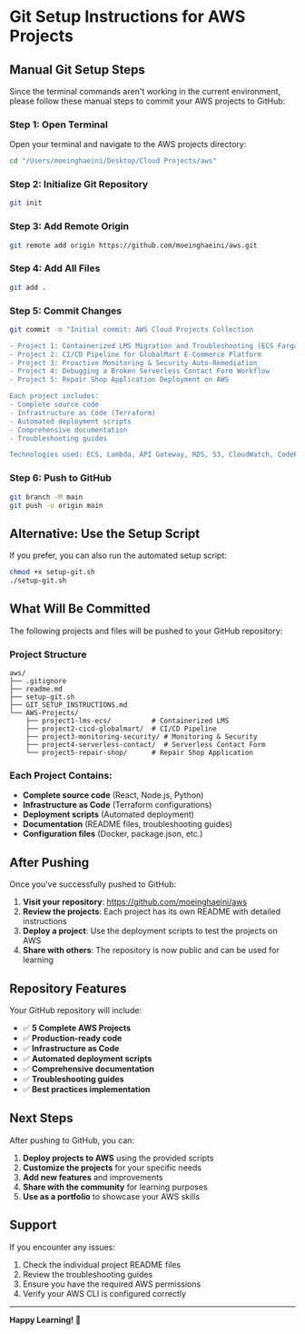 # Git Setup Instructions for AWS Projects

## Manual Git Setup Steps

Since the terminal commands aren't working in the current environment, please follow these manual steps to commit your AWS projects to GitHub:

### Step 1: Open Terminal
Open your terminal and navigate to the AWS projects directory:
```bash
cd "/Users/moeinghaeini/Desktop/Cloud Projects/aws"
```

### Step 2: Initialize Git Repository
```bash
git init
```

### Step 3: Add Remote Origin
```bash
git remote add origin https://github.com/moeinghaeini/aws.git
```

### Step 4: Add All Files
```bash
git add .
```

### Step 5: Commit Changes
```bash
git commit -m "Initial commit: AWS Cloud Projects Collection

- Project 1: Containerized LMS Migration and Troubleshooting (ECS Fargate)
- Project 2: CI/CD Pipeline for GlobalMart E-Commerce Platform  
- Project 3: Proactive Monitoring & Security Auto-Remediation
- Project 4: Debugging a Broken Serverless Contact Form Workflow
- Project 5: Repair Shop Application Deployment on AWS

Each project includes:
- Complete source code
- Infrastructure as Code (Terraform)
- Automated deployment scripts
- Comprehensive documentation
- Troubleshooting guides

Technologies used: ECS, Lambda, API Gateway, RDS, S3, CloudWatch, CodePipeline, Elastic Beanstalk, and more."
```

### Step 6: Push to GitHub
```bash
git branch -M main
git push -u origin main
```

## Alternative: Use the Setup Script

If you prefer, you can also run the automated setup script:
```bash
chmod +x setup-git.sh
./setup-git.sh
```

## What Will Be Committed

The following projects and files will be pushed to your GitHub repository:

### Project Structure
```
aws/
├── .gitignore
├── readme.md
├── setup-git.sh
├── GIT_SETUP_INSTRUCTIONS.md
└── AWS-Projects/
    ├── project1-lms-ecs/          # Containerized LMS
    ├── project2-cicd-globalmart/  # CI/CD Pipeline
    ├── project3-monitoring-security/ # Monitoring & Security
    ├── project4-serverless-contact/  # Serverless Contact Form
    └── project5-repair-shop/      # Repair Shop Application
```

### Each Project Contains:
- **Complete source code** (React, Node.js, Python)
- **Infrastructure as Code** (Terraform configurations)
- **Deployment scripts** (Automated deployment)
- **Documentation** (README files, troubleshooting guides)
- **Configuration files** (Docker, package.json, etc.)

## After Pushing

Once you've successfully pushed to GitHub:

1. **Visit your repository**: https://github.com/moeinghaeini/aws
2. **Review the projects**: Each project has its own README with detailed instructions
3. **Deploy a project**: Use the deployment scripts to test the projects on AWS
4. **Share with others**: The repository is now public and can be used for learning

## Repository Features

Your GitHub repository will include:
- ✅ **5 Complete AWS Projects**
- ✅ **Production-ready code**
- ✅ **Infrastructure as Code**
- ✅ **Automated deployment scripts**
- ✅ **Comprehensive documentation**
- ✅ **Troubleshooting guides**
- ✅ **Best practices implementation**

## Next Steps

After pushing to GitHub, you can:
1. **Deploy projects to AWS** using the provided scripts
2. **Customize the projects** for your specific needs
3. **Add new features** and improvements
4. **Share with the community** for learning purposes
5. **Use as a portfolio** to showcase your AWS skills

## Support

If you encounter any issues:
1. Check the individual project README files
2. Review the troubleshooting guides
3. Ensure you have the required AWS permissions
4. Verify your AWS CLI is configured correctly

---

**Happy Learning! 🚀**
